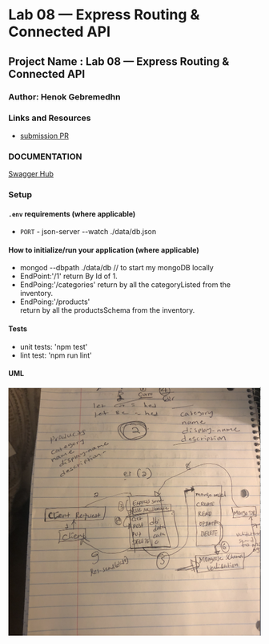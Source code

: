 # Lab 08 — Express Routing & Connected API

## Project Name : Lab 08 — Express Routing & Connected API

### Author: Henok Gebremedhn

### Links and Resources

- [submission PR](https://github.com/henok-401-javascript/lab-07-Express/pull/4)

### DOCUMENTATION

[Swagger Hub](http://localhost:3000/api-docs)

### Setup

#### `.env` requirements (where applicable)

- `PORT` - json-server --watch ./data/db.json

#### How to initialize/run your application (where applicable)

- mongod --dbpath ./data/db // to start my mongoDB locally
- EndPoint:'/1'
  return By Id of 1.
- EndPoing:'/categories'
  return by all the categoryListed from the inventory.
- EndPoing:'/products'  
   return by all the productsSchema from the inventory.

#### Tests

- unit tests: 'npm test'
- lint test: 'npm run lint'

#### UML

![UML Diagram](./assets/images/routes-and-api.jpg)
